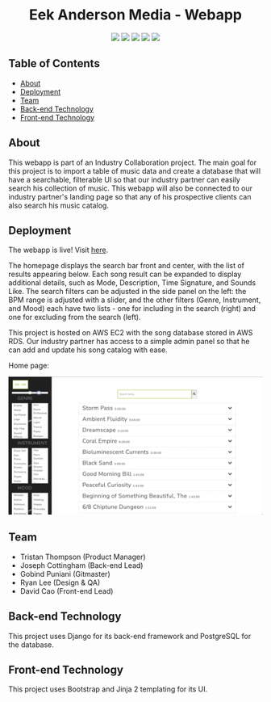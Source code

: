 <!-- logo -->
<!-- <p align="center">
  <img width="300" src="logo.png">
</p> -->

<!-- short description -->
<h1 align="center">Eek Anderson Media - Webapp</h1>

<p align="center">
    <!-- code size  -->
    <img src="https://img.shields.io/github/languages/code-size/GSPuniani/eek-anderson-media" />
    <!-- issues -->
    <img src="https://img.shields.io/github/issues/GSPuniani/eek-anderson-media" />
    <!-- pull requests -->
    <img src="https://img.shields.io/github/issues-pr/GSPuniani/eek-anderson-media" />
    <!-- number of commits per year -->
    <img src="https://img.shields.io/github/commit-activity/y/GSPuniani/eek-anderson-media" />
    <!-- last commit -->
    <img src="https://img.shields.io/github/last-commit/GSPuniani/eek-anderson-media" />
</p>


## Table of Contents

- [About](#about)
- [Deployment](#deployment)
- [Team](#team)
- [Back-end Technology](#back-end-technology)
- [Front-end Technology](#front-end-technology)

## About

This webapp is part of an Industry Collaboration project. The main goal for this project is to import a table of music data and create a database that will have a searchable, filterable UI so that our industry partner can easily search his collection of music. This webapp will also be connected to our industry partner's landing page so that any of his prospective clients can also search his music catalog.


## Deployment

The webapp is live! Visit [here](http://13.52.255.54/).

The homepage displays the search bar front and center, with the list of results appearing below. Each song result can be expanded to display additional details, such as Mode, Description, Time Signature, and Sounds Like. The search filters can be adjusted in the side panel on the left: the BPM range is adjusted with a slider, and the other filters (Genre, Instrument, and Mood) each have two lists - one for including in the search (right) and one for excluding from the search (left). 

This project is hosted on AWS EC2 with the song database stored in AWS RDS. Our industry partner has access to a simple admin panel so that he can add and update his song catalog with ease.


Home page:

<img width="1437" alt="Home Page" src="https://github.com/GSPuniani/eek-anderson-media/blob/main/screenshots/Screen%20Shot%202021-10-05%20at%2010.43.43%20AM.png?raw=true">
 

## Team

- Tristan Thompson (Product Manager)
- Joseph Cottingham (Back-end Lead)
- Gobind Puniani (Gitmaster)
- Ryan Lee (Design & QA)
- David Cao (Front-end Lead)


## Back-end Technology

This project uses Django for its back-end framework and PostgreSQL for the database. 

## Front-end Technology

This project uses Bootstrap and Jinja 2 templating for its UI.  













